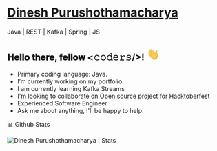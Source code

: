 # [Dinesh Purushothamacharya](https://www.google.com/)
Java | REST | Kafka | Spring | JS


<h2> 𝐇𝐞𝐥𝐥𝐨 𝐭𝐡𝐞𝐫𝐞, 𝐟𝐞𝐥𝐥𝐨𝐰 <𝚌𝚘𝚍𝚎𝚛𝚜/>! <img src="https://raw.githubusercontent.com/ABSphreak/ABSphreak/master/gifs/Hi.gif" width="30px"></h2>
<!-- Namaste 🙏 -->
 <!--<img align="right" height="270px" alt="GIF" src="https://i.pinimg.com/originals/e4/26/70/e426702edf874b181aced1e2fa5c6cde.gif" /> -->
 
* Primary coding language: Java.
* I’m currently working on my portfolio.
* I am currently learning Kafka Streams
* I'm looking to collaborate on Open source project for Hacktoberfest
* Experienced Software Engineer 
* Ask me about anything, I'll be happy to help.

<summary>📊 Github Stats</summary>

<p align="left"> <img src="https://github-readme-stats.vercel.app/api?username=DineshPurushothamacharya&show_icons=true&theme=gotham" alt="Dinesh Purushothamacharya | Stats" />
